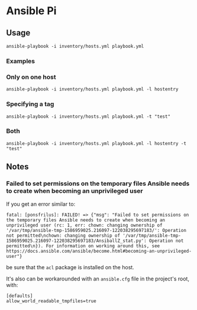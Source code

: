 # Ansible Pi


## Usage

`ansible-playbook -i inventory/hosts.yml playbook.yml`

### Examples

### Only on one host
```
ansible-playbook -i inventory/hosts.yml playbook.yml -l hostentry
```

### Specifying a tag
```
ansible-playbook -i inventory/hosts.yml playbook.yml -t "test"
```

### Both
```
ansible-playbook -i inventory/hosts.yml playbook.yml -l hostentry -t "test"
```

## Notes

### Failed to set permissions on the temporary files Ansible needs to create when becoming an unprivileged user

If you get an error similar to:  
```
fatal: [ponsfrilus]: FAILED! => {"msg": "Failed to set permissions on the temporary files Ansible needs to create when becoming an unprivileged user (rc: 1, err: chown: changing ownership of '/var/tmp/ansible-tmp-1586959025.216097-122038295697183/': Operation not permitted\nchown: changing ownership of '/var/tmp/ansible-tmp-1586959025.216097-122038295697183/AnsiballZ_stat.py': Operation not permitted\n}). For information on working around this, see https://docs.ansible.com/ansible/become.html#becoming-an-unprivileged-user"}
```
be sure that the `acl` package is installed on the host.

It's also can be workarounded with an `ansible.cfg` file in the project's root, with:  
```
[defaults]
allow_world_readable_tmpfiles=true
```
